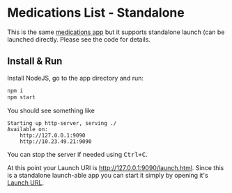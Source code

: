 # Medications List - Standalone

This is the same [medications app](../medications) but it supports standalone launch
(can be launched directly. Please see the code for details.


## Install & Run
Install NodeJS, go to the app directory and run:
```sh
npm i
npm start
```

You should see something like

    Starting up http-server, serving ./
    Available on:
        http://127.0.0.1:9090
        http://10.23.49.21:9090

You can stop the server if needed using <kbd>Ctrl+C</kbd>.

At this point your Launch URI is http://127.0.0.1:9090/launch.html. Since this
is a standalone launch-able app you can start it simply by opening it's
[Launch URL](http://127.0.0.1:9090/launch.html).